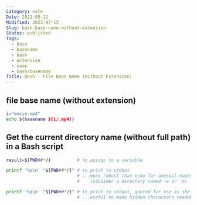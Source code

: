 ```yaml
---
Category: note
Date: 2022-05-12
Modified: 2023-07-12
Slug: bash-base-name-without-extension
Status: published
Tags:
  - base
  - basename
  - bash
  - extension
  - name
  - bash/basename
Title: Bash - File Base Name (Without Extension)
---
```


## file base name (without extension)

```bash
i="movie.mp4"
echo ${basename ${i/.mp4}}
```

## Get the current directory name (without full path) in a Bash script

```bash
result=${PWD##*/}          # to assign to a variable

printf '%s\n' "${PWD##*/}" # to print to stdout
                           # ...more robust than echo for unusual names
                           #    (consider a directory named -e or -n)

printf '%q\n' "${PWD##*/}" # to print to stdout, quoted for use as shell input
                           # ...useful to make hidden characters readable.
```
